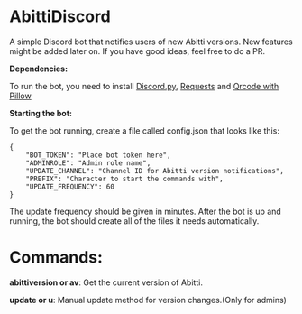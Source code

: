 # AbittiDiscord
A simple Discord bot that notifies users of new Abitti versions. New features might be added later on. If you have good ideas, feel free to do a PR.

**Dependencies:**

To run the bot, you need to install [Discord.py](https://pypi.org/project/discord.py/), [Requests](https://pypi.org/project/requests/) and [Qrcode with Pillow](https://pypi.org/project/qrcode/)

**Starting the bot:**

To get the bot running, create a file called config.json that looks like this:

```
{
    "BOT_TOKEN": "Place bot token here",    
    "ADMINROLE": "Admin role name",
    "UPDATE_CHANNEL": "Channel ID for Abitti version notifications",
    "PREFIX": "Character to start the commands with",
    "UPDATE_FREQUENCY": 60
}
```
The update frequency should be given in minutes.
After the bot is up and running, the bot should create all of the files it needs automatically. 


# Commands:

**abittiversion or av**: 
Get the current version of Abitti.

**update or u**: 
Manual update method for version changes.(Only for admins)
